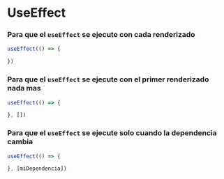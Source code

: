 # UseEffect

### Para que el `useEffect` se ejecute con cada renderizado
```js
useEffect(() => {

})
```

### Para que el `useEffect` se ejecute con el primer renderizado nada mas
```js
useEffect(() => {

}, [])
```

### Para que el `useEffect` se ejecute solo cuando la dependencia cambia
```js
useEffect(() => {

}, [miDependencia])
```
